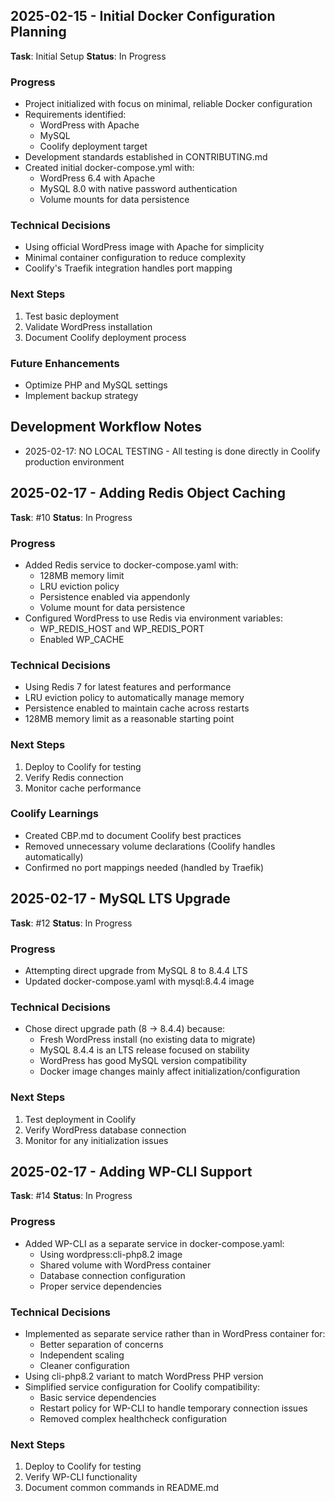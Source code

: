 ## 2025-02-15 - Initial Docker Configuration Planning

**Task**: Initial Setup
**Status**: In Progress

### Progress
- Project initialized with focus on minimal, reliable Docker configuration
- Requirements identified:
  - WordPress with Apache
  - MySQL
  - Coolify deployment target
- Development standards established in CONTRIBUTING.md
- Created initial docker-compose.yml with:
  - WordPress 6.4 with Apache
  - MySQL 8.0 with native password authentication
  - Volume mounts for data persistence

### Technical Decisions
- Using official WordPress image with Apache for simplicity
- Minimal container configuration to reduce complexity
- Coolify's Traefik integration handles port mapping

### Next Steps
1. Test basic deployment
2. Validate WordPress installation
3. Document Coolify deployment process

### Future Enhancements
- Optimize PHP and MySQL settings
- Implement backup strategy

## Development Workflow Notes
- 2025-02-17: NO LOCAL TESTING - All testing is done directly in Coolify production environment

## 2025-02-17 - Adding Redis Object Caching

**Task**: #10
**Status**: In Progress

### Progress
- Added Redis service to docker-compose.yaml with:
  - 128MB memory limit
  - LRU eviction policy
  - Persistence enabled via appendonly
  - Volume mount for data persistence
- Configured WordPress to use Redis via environment variables:
  - WP_REDIS_HOST and WP_REDIS_PORT
  - Enabled WP_CACHE

### Technical Decisions
- Using Redis 7 for latest features and performance
- LRU eviction policy to automatically manage memory
- Persistence enabled to maintain cache across restarts
- 128MB memory limit as a reasonable starting point

### Next Steps
1. Deploy to Coolify for testing
2. Verify Redis connection
3. Monitor cache performance

### Coolify Learnings
- Created CBP.md to document Coolify best practices
- Removed unnecessary volume declarations (Coolify handles automatically)
- Confirmed no port mappings needed (handled by Traefik)

## 2025-02-17 - MySQL LTS Upgrade

**Task**: #12
**Status**: In Progress

### Progress
- Attempting direct upgrade from MySQL 8 to 8.4.4 LTS
- Updated docker-compose.yaml with mysql:8.4.4 image

### Technical Decisions
- Chose direct upgrade path (8 → 8.4.4) because:
  - Fresh WordPress install (no existing data to migrate)
  - MySQL 8.4.4 is an LTS release focused on stability
  - WordPress has good MySQL version compatibility
  - Docker image changes mainly affect initialization/configuration

### Next Steps
1. Test deployment in Coolify
2. Verify WordPress database connection
3. Monitor for any initialization issues

## 2025-02-17 - Adding WP-CLI Support

**Task**: #14
**Status**: In Progress

### Progress
- Added WP-CLI as a separate service in docker-compose.yaml:
  - Using wordpress:cli-php8.2 image
  - Shared volume with WordPress container
  - Database connection configuration
  - Proper service dependencies

### Technical Decisions
- Implemented as separate service rather than in WordPress container for:
  - Better separation of concerns
  - Independent scaling
  - Cleaner configuration
- Using cli-php8.2 variant to match WordPress PHP version
- Simplified service configuration for Coolify compatibility:
  - Basic service dependencies
  - Restart policy for WP-CLI to handle temporary connection issues
  - Removed complex healthcheck configuration

### Next Steps
1. Deploy to Coolify for testing
2. Verify WP-CLI functionality
3. Document common commands in README.md
